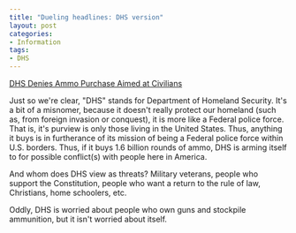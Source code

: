 ```yaml
---
title: "Dueling headlines: DHS version"
layout: post
categories:
- Information
tags:
- DHS
---
```


[DHS Denies Ammo Purchase Aimed at Civilians](https://www.usnews.com/news/blogs/washington-whispers/2013/04/25/dhs-denies-ammo-purchases-aimed-at-civilians)

Just so we're clear, "DHS" stands for Department of Homeland Security. It's a bit of a misnomer, because it doesn't really protect our homeland (such as, from foreign invasion or conquest), it is more like a Federal police force. That is, it's purview is only those living in the United States. Thus, anything it buys is in furtherance of its mission of being a Federal police force within U.S. borders. Thus, if it buys 1.6 billion rounds of ammo, DHS is arming itself to for possible conflict(s) with people here in America.

And whom does DHS view as threats? Military veterans, people who support the Constitution, people who want a return to the rule of law, Christians, home schoolers, etc.

Oddly, DHS is worried about people who own guns and stockpile ammunition, but it isn't worried about itself.
